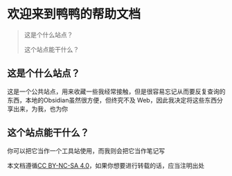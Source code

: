 # 欢迎来到鸭鸭的帮助文档

> 这是个什么站点？
>
> 这个站点能干什么？

## 这是个什么站点？

这是一个公共站点，用来收藏一些我经常接触，但是很容易忘记从而要反复查询的东西，本地的Obsidian虽然很方便，但终究不及 Web，因此我决定将这些东西分享出来，为我，也为你

## 这个站点能干什么？

你可以把它当作一个工具站使用，而我则会把它当作笔记写

本文档遵循[CC BY-NC-SA 4.0](https://creativecommons.org/licenses/by-nc-sa/4.0/)，如果你想要进行转载的话，应当注明出处